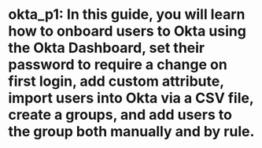 # okta_p1: In this guide, you will learn how to onboard users to Okta using the Okta Dashboard, set their password to require a change on first login, add custom attribute, import  users into Okta via a CSV file, create a groups, and add users to the group both manually and by rule.
